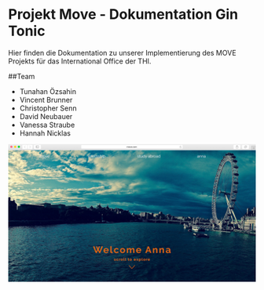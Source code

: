 # Projekt Move - Dokumentation Gin Tonic 

Hier finden die Dokumentation zu unserer Implementierung des MOVE Projekts für das International Office der THI. 

##Team 
* Tunahan Özsahin 
* Vincent Brunner 
* Christopher Senn 
* David Neubauer  
* Vanessa Straube 
* Hannah Nicklas  

![Screenshot](img/screenshothome.png)

<!-- ## Commands

* `mkdocs new [dir-name]` - Create a new project.
* `mkdocs serve` - Start the live-reloading docs server.
* `mkdocs build` - Build the documentation site.
* `mkdocs help` - Print this help message.

## Project layout

    mkdocs.yml    # The configuration file.
    docs/
        index.md  # The documentation homepage.
        ...       # Other markdown pages, images and other files. -->
